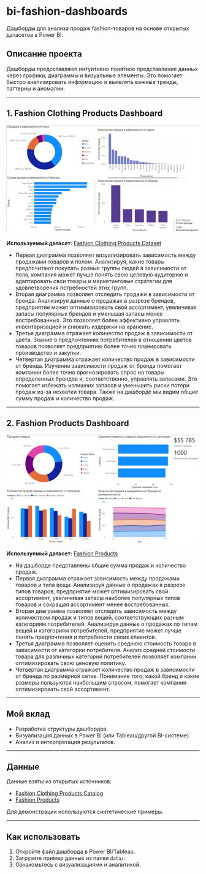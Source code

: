# bi-fashion-dashboards
Дашборды для анализа продаж fashion-товаров на основе открытых датасетов в Power BI.
## Описание проекта

Дашборды предоставляют интуитивно понятное представление данных через графики, диаграммы и визуальные элементы. Это помогает быстро анализировать информацию и выявлять важные тренды, паттерны и аномалии.

---

## 1. Fashion Clothing Products Dashboard

![Дашборд Fashion Clothing Products](images/Fashion_Clothing_Products_Dataset.jpeg)

**Используемый датасет:** [Fashion Clothing Products Dataset](https://www.kaggle.com/datasets/shivamb/fashion-clothing-products-catalog/)

- Первая диаграмма позволяет визуализировать зависимость между продажами товаров и полом. Анализируя, какие товары предпочитают покупать разные группы людей в зависимости от пола, компания может лучше понять свою целевую аудиторию и адаптировать свои товары и маркетинговые стратегии для удовлетворения потребностей этих групп.
- Вторая диаграмма позволяет отследить продажи в зависимости от бренда. Анализируя данные о продажах в разрезе брендов, предприятие может оптимизировать свой ассортимент, увеличивая запасы популярных брендов и уменьшая запасы менее востребованных. Это позволяет более эффективно управлять инвентаризацией и снижать издержки на хранение.
- Третья диаграмма отражает количество продаж в зависимости от цвета. Знание о предпочтениях потребителей в отношении цветов товаров позволяет предприятию более точно планировать производство и закупки.
- Четвертая диаграмма отражает количество продаж в зависимости от бренда. Изучение зависимости продаж от бренда помогает компании более точно прогнозировать спрос на товары определенных брендов и, соответственно, управлять запасами. Это помогает избежать излишних запасов и уменьшить риски потери продаж из-за нехватки товара. Также на дашборде мы видим общие сумму продаж и количество продаж.

---

## 2. Fashion Products Dashboard

![Дашборд Fashion Products](images/Fashion_Products.jpeg)

**Используемый датасет:** [Fashion Products](https://www.kaggle.com/datasets/bhanupratapbiswas/fashion-products/)

- На дашборде представлены общие сумма продаж и количество продаж.
- Первая диаграмма отражает зависимость между продажами товаров и типа вещи. Анализируя данные о продажах в разрезе типов товаров, предприятие может оптимизировать свой ассортимент, увеличивая запасы наиболее популярных типов товаров и сокращая ассортимент менее востребованных.
- Вторая диаграмма позволяет отследить зависимость между количеством продаж и типов вещей, соответствующих разным категориям потребителей. Анализируя данные о продажах по типам вещей и категориям потребителей, предприятие может лучше понять предпочтения и потребности своих клиентов.
- Третья диаграмма позволяет оценить среднюю стоимость товара в зависимости от категории потребителя. Анализ средней стоимости товара для различных категорий потребителей позволяет компании оптимизировать свою ценовую политику.
- Четвертая диаграмма отражает количество продаж в зависимости от бренда по размерной сетке. Понимание того, какой бренд и какие размеры пользуются наибольшим спросом, помогает компании оптимизировать свой ассортимент.

---

## Мой вклад

- Разработка структуры дашбордов.
- Визуализация данных в Power BI (или Tableau/другой BI-системе).
- Анализ и интерпретация результатов.

---

## Данные

Данные взяты из открытых источников:
- [Fashion Clothing Products Catalog](https://www.kaggle.com/datasets/shivamb/fashion-clothing-products-catalog/)
- [Fashion Products](https://www.kaggle.com/datasets/bhanupratapbiswas/fashion-products/)

Для демонстрации используются синтетические примеры.

---

## Как использовать

1. Откройте файл дашборда в Power BI/Tableau.
2. Загрузите пример данных из папки `data/`.
3. Ознакомьтесь с визуализациями и аналитикой.
